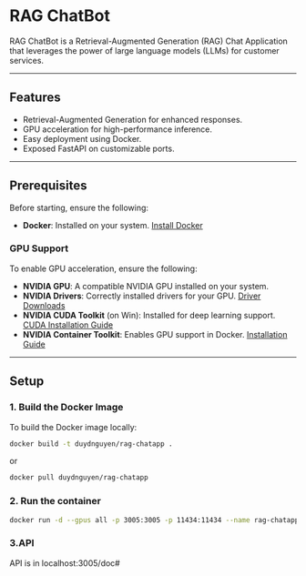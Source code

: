 # RAG ChatBot

RAG ChatBot is a Retrieval-Augmented Generation (RAG) Chat Application that leverages the power of large language models (LLMs) for customer services.

---



## Features

- Retrieval-Augmented Generation for enhanced responses.
- GPU acceleration for high-performance inference.
- Easy deployment using Docker.
- Exposed FastAPI on customizable ports.

---

## Prerequisites

Before starting, ensure the following:

- **Docker**: Installed on your system. [Install Docker](https://docs.docker.com/get-docker/)
### **GPU Support**

To enable GPU acceleration, ensure the following:

- **NVIDIA GPU**: A compatible NVIDIA GPU installed on your system.
- **NVIDIA Drivers**: Correctly installed drivers for your GPU. [Driver Downloads](https://www.nvidia.com/Download/index.aspx)
- **NVIDIA CUDA Toolkit** (on Win): Installed for deep learning support. [CUDA Installation Guide](https://developer.nvidia.com/cuda-toolkit)
- **NVIDIA Container Toolkit**: Enables GPU support in Docker. [Installation Guide](https://docs.nvidia.com/datacenter/cloud-native/container-toolkit/install-guide.html)


---

## Setup

### 1. Build the Docker Image

To build the Docker image locally:

```bash
docker build -t duydnguyen/rag-chatapp .
```
or

```bash
docker pull duydnguyen/rag-chatapp
```
### 2. Run the container

```bash
docker run -d --gpus all -p 3005:3005 -p 11434:11434 --name rag-chatapp duydnguyen/rag-chatapp
```

### 3.API

API is in localhost:3005/doc#


